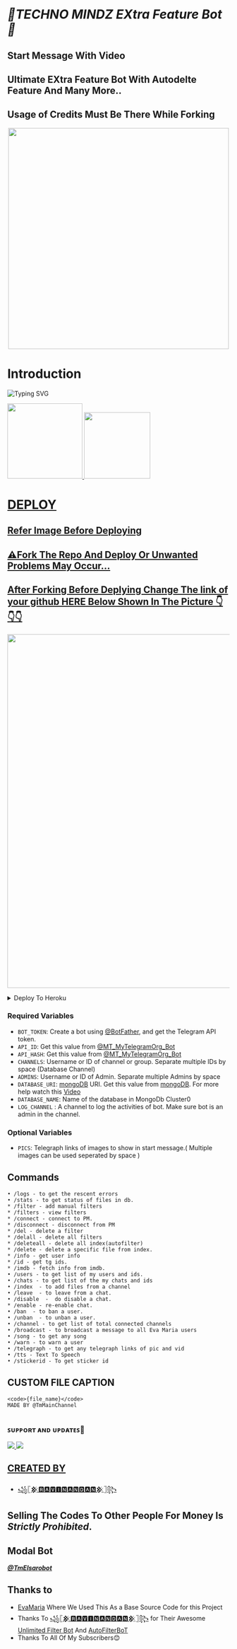 
# <i><b>💖TECHNO MINDZ EXtra Feature Bot💝</i></b>

## Start Message With Video
## Ultimate EXtra Feature Bot With Autodelte Feature And Many More..
## Usage of Credits Must Be There While Forking

<p align="center"><a href="https://t.me/technomindzchat"><img src="https://telegra.ph/file/b417bdd01331179d5787c.jpg" width="500"></a></p>

# Introduction

![Typing SVG](https://readme-typing-svg.herokuapp.com/?lines=Welcome+To+Techno+Mindz!;Created+by+RAVINANDAN!;A+Powerfull+Bot+with+many+Features!;A+Advanced+AutoFilter+Bot;Don't+Forget+To+Subcribe;Techno+Mindz+in+YouTube;)
</p>
</h1>

<a href="https://www.youtube.com/c/TechnoMindz">
  <img src="https://img.shields.io/badge/SUBSCRIBE-red?logo=youtube" width="170">
<a href="https://youtu.be/CWObOvzp09g">
  <img src="https://img.shields.io/badge/MongoDB-red?logo=youtube" width="150">


# DEPLOY

## Refer Image Before Deploying 
## ⚠️Fork The Repo And Deploy Or Unwanted Problems May Occur...
## After Forking Before Deplying Change The link of your github HERE Below Shown In The Picture 👇👇👇
<p align="center"><a href="https://t.me/technomindzchat"><img src="https://telegra.ph/file/7dfbf86b1da43cc40208f.jpg" width="800"></a></p>

<details><summary>Deploy To Heroku</summary>
<p>
<br>
<a href="https://heroku.com/deploy?template=https://github.com/TechnoMindz/Extra_Feature_Bot">
  <img src="https://www.herokucdn.com/deploy/button.svg" alt="Deploy">
</a>
</p>
</details>

  
### Required Variables
  
* `BOT_TOKEN`: Create a bot using [@BotFather](https://telegram.dog/BotFather), and get the Telegram API token.
* `API_ID`: Get this value from [@MT_MyTelegramOrg_Bot](https://t.me/MT_MyTelegramOrg_Bot)
* `API_HASH`: Get this value from [@MT_MyTelegramOrg_Bot](https://t.me/MT_MyTelegramOrg_Bot)
* `CHANNELS`: Username or ID of channel or group. Separate multiple IDs by space (Database Channel)
* `ADMINS`: Username or ID of Admin. Separate multiple Admins by space
* `DATABASE_URI`: [mongoDB](https://www.mongodb.com) URI. Get this value from [mongoDB](https://www.mongodb.com). For more help watch this [Video](https://youtu.be/CWObOvzp09g)
* `DATABASE_NAME`: Name of the database in MongoDb Cluster0
* `LOG_CHANNEL` : A channel to log the activities of bot. Make sure bot is an admin in the channel.
  
### Optional Variables
* `PICS`: Telegraph links of images to show in start message.( Multiple images can be used seperated by space )
  
## Commands
```
• /logs - to get the rescent errors
• /stats - to get status of files in db.
* /filter - add manual filters
* /filters - view filters
* /connect - connect to PM.
* /disconnect - disconnect from PM
* /del - delete a filter
* /delall - delete all filters
* /deleteall - delete all index(autofilter)
* /delete - delete a specific file from index.
* /info - get user info
* /id - get tg ids.
* /imdb - fetch info from imdb.
• /users - to get list of my users and ids.
• /chats - to get list of the my chats and ids 
• /index  - to add files from a channel
• /leave  - to leave from a chat.
• /disable  -  do disable a chat.
* /enable - re-enable chat.
• /ban  - to ban a user.
• /unban  - to unban a user.
• /channel - to get list of total connected channels
• /broadcast - to broadcast a message to all Eva Maria users
• /song - to get any song
• /warn - to warn a user
• /telegraph - to get any telegraph links of pic and vid
• /tts - Text To Speech
• /stickerid - To get sticker id

```
## CUSTOM FILE CAPTION
```
<code>{file_name}</code>
MADE BY @TmMainChannel
  
```


### ꜱᴜᴘᴘᴏʀᴛ ᴀɴᴅ ᴜᴘᴅᴀᴛᴇꜱ🎑

<a href="https://t.me/tmmainchannel"><img src="https://img.shields.io/badge/Join-Main%20Channel-green.svg?style=for-the-badge&logo=Telegram">
<a href="https://t.me/technomindzchat"><img src="https://img.shields.io/badge/Join-Support%20Group-blue.svg?style=for-the-badge&logo=Telegram">
  
## CREATED BY
 
* [꧁𓊈𒆜🆁🅰🆅🅸🅽🅰🅽🅳🅰🅽𒆜𓊉꧂](https://t.me/TechnoMINDZYT)
## Selling The Codes To Other People For Money Is *Strictly Prohibited*.

## Modal Bot

[<b><i>@TmElsarobot</i></b>](https://t.me/tmelsarobot)

## Thanks to 

 - [EvaMaria](https://github.com/EvamariaTG/EvaMaria) Where We Used This As a Base Source Code for this Project
 - Thanks To [꧁𓊈𒆜🆁🅰🆅🅸🅽🅰🅽🅳🅰🅽𒆜𓊉꧂](https://github.com/TechnoMindz) for Their Awesome [Unlimited Filter Bot](https://github.com/TechnoMindz/CommonBot_For_All) And [AutoFilterBoT](https://github.com/TechnoMindz/Extra_Feature_Bot)
 - Thanks To All Of My Subscribers😊
